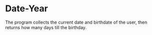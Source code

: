 # Date-Year
The program collects the current date and birthdate of the user, then returns how many days till the birthday.
